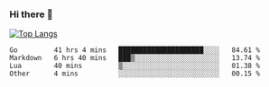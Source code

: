 ### Hi there 👋

<!--
**3Xpl0it3r/3Xpl0it3r** is a ✨ _special_ ✨ repository because its `README.md` (this file) appears on your GitHub profile.

Here are some ideas to get you started:

- 🔭 I’m currently working on ...
- 🌱 I’m currently learning ...
- 👯 I’m looking to collaborate on ...
- 🤔 I’m looking for help with ...
- 💬 Ask me about ...
- 📫 How to reach me: ...
- 😄 Pronouns: ...
- ⚡ Fun fact: ...
-->


[![Top Langs](https://github-readme-stats.vercel.app/api/top-langs/?username=3Xpl0it3r&layout=compact)](https://github.com/3Xpl0it3r/3Xpl0it3r)

<!--START_SECTION:waka-->

```text
Go         41 hrs 4 mins   █████████████████████░░░░   84.61 %
Markdown   6 hrs 40 mins   ███▒░░░░░░░░░░░░░░░░░░░░░   13.74 %
Lua        40 mins         ▒░░░░░░░░░░░░░░░░░░░░░░░░   01.38 %
Other      4 mins          ░░░░░░░░░░░░░░░░░░░░░░░░░   00.15 %
```

<!--END_SECTION:waka-->
